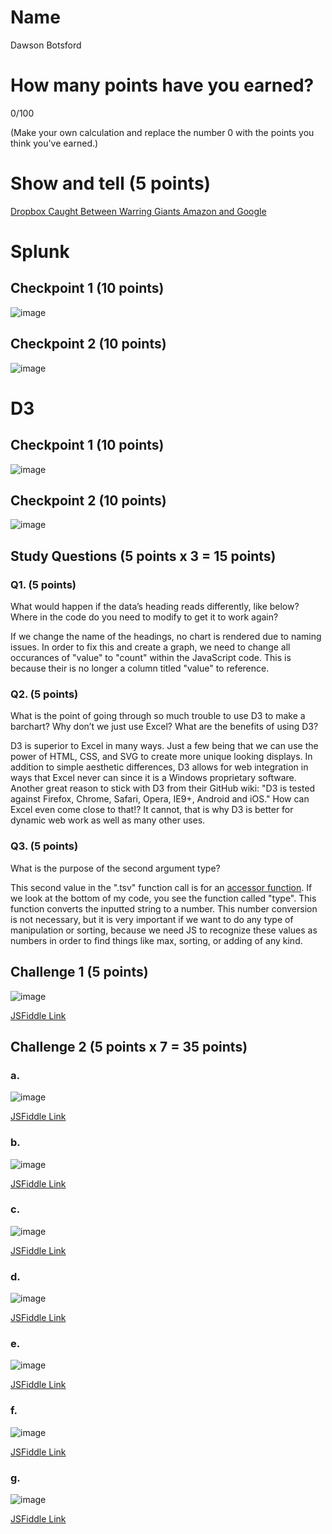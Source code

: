 # Name

Dawson Botsford

# How many points have you earned?

0/100

(Make your own calculation and replace the number 0 with the points you think you've earned.)

# Show and tell (5 points)

[Dropbox Caught Between Warring Giants Amazon and Google](http://hardware-beta.slashdot.org/story/14/08/25/0130226/dropbox-caught-between-warring-giants-amazon-and-google)

# Splunk

## Checkpoint 1 (10 points)

![image](http://i.imgur.com/Fipt7Uy.png)

## Checkpoint 2 (10 points)

![image](http://i.imgur.com/xlzjgdB.png)

# D3

## Checkpoint 1 (10 points)

![image](http://i.imgur.com/9D6oDU7.png)

## Checkpoint 2 (10 points)

![image](http://i.imgur.com/I05OXxY.png)

## Study Questions (5 points x 3 = 15 points)

### Q1. (5 points)
What would happen if the data’s heading reads differently, like below? Where in the code do you need to modify to get it to work again?

If we change the name of the headings, no chart is rendered due to naming issues. In order to fix this and create a graph, we need to change all occurances of "value" to "count" within the JavaScript code. This is because their is no longer a column titled "value" to reference.

### Q2. (5 points)
What is the point of going through so much trouble to use D3 to make a barchart? Why don’t we just use Excel? What are the benefits of using D3?

D3 is superior to Excel in many ways. Just a few being that we can use the power of HTML, CSS, and SVG to create more unique looking displays. In addition to simple aesthetic differences, D3 allows for web integration in ways that Excel never can since it is a Windows proprietary software. Another great reason to stick with D3 from their GitHub wiki: "D3 is tested against Firefox, Chrome, Safari, Opera, IE9+, Android and iOS." How can Excel even come close to that!? It cannot, that is why D3 is better for dynamic web work as well as many other uses.

### Q3. (5 points)
What is the purpose of the second argument type?

This second value in the ".tsv" function call is for an [accessor function](https://github.com/mbostock/d3/wiki/CSV#tsv). If we look at the bottom of my code, you see the function called "type". This function converts the inputted string to a number. This number conversion is not necessary, but it is very important if we want to do any type of manipulation or sorting, because we need JS to recognize these values as numbers in order to find things like max, sorting, or adding of any kind. 


## Challenge 1 (5 points)

![image](http://i.imgur.com/6blkYp3.png)

[JSFiddle Link](http://jsfiddle.net/L7o0fsas/)

## Challenge 2 (5 points x 7 = 35 points)

### a. 

![image](http://i.imgur.com/KfjLTrT.png)

[JSFiddle Link](http://jsfiddle.net/L7o0fsas/1/h)

### b.

![image](image.png?raw=true)

[JSFiddle Link](http://jsfiddle.net/replace-this-path)

### c.

![image](image.png?raw=true)

[JSFiddle Link](http://jsfiddle.net/replace-this-path)

### d.

![image](image.png?raw=true)

[JSFiddle Link](http://jsfiddle.net/replace-this-path)

### e.

![image](image.png?raw=true)

[JSFiddle Link](http://jsfiddle.net/replace-this-path)

### f.

![image](image.png?raw=true)

[JSFiddle Link](http://jsfiddle.net/replace-this-path)


### g.

![image](image.png?raw=true)

[JSFiddle Link](http://jsfiddle.net/replace-this-path)
